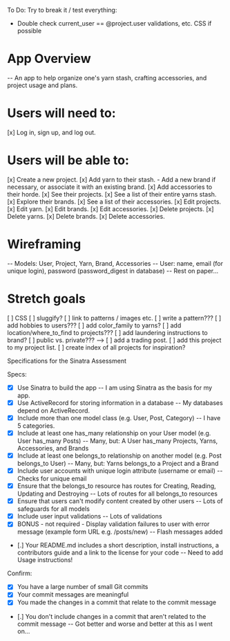 To Do:
Try to break it / test everything:
 - Double check current_user == @project.user validations, etc.
CSS if possible



# App Overview
  -- An app to help organize one's yarn stash, crafting accessories, and project usage and plans.
# Users will need to:
  [x] Log in, sign up, and log out.
# Users will be able to:
  [x] Create a new project.
  [x] Add yarn to their stash. - Add a new brand if necessary, or associate it with an existing brand.
  [x] Add accessories to their horde.
  [x] See their projects.
  [x] See a list of their entire yarns stash.
  [x] Explore their brands.
  [x] See a list of their accessories.
  [x] Edit projects.
  [x] Edit yarn.
  [x] Edit brands.
  [x] Edit accessories.
  [x] Delete projects.
  [x] Delete yarns.
  [x] Delete brands.
  [x] Delete accessories.
# Wireframing
  -- Models: User, Project, Yarn, Brand, Accessories
  -- User: name, email (for unique login), password (password_digest in database)
  -- Rest on paper...
# Stretch goals
  [ ] CSS
  [ ] sluggify?
  [ ] link to patterns / images etc.
  [ ] write a pattern???
  [ ] add hobbies to users???
  [ ] add color_family to yarns?
  [ ] add location/where_to_find to projects???
  [ ] add laundering instructions to brand?
  [ ] public vs. private??? -->
  [ ] add a trading post.
  [ ] add this project to my project list.
  [ ] create index of all projects for inspiration?





Specifications for the Sinatra Assessment

Specs:
- [x] Use Sinatra to build the app
    -- I am using Sinatra as the basis for my app.
- [x] Use ActiveRecord for storing information in a database
    -- My databases depend on ActiveRecord.
- [x] Include more than one model class (e.g. User, Post, Category)
    -- I have 5 categories.
- [x] Include at least one has_many relationship on your User model (e.g. User has_many Posts)
    -- Many, but: A User has_many Projects, Yarns, Accessories, and Brands
- [x] Include at least one belongs_to relationship on another model (e.g. Post belongs_to User)
    -- Many, but: Yarns belongs_to a Project and a Brand
- [x] Include user accounts with unique login attribute (username or email)
    -- Checks for unique email
- [x] Ensure that the belongs_to resource has routes for Creating, Reading, Updating and Destroying
    -- Lots of routes for all belongs_to resources
- [x] Ensure that users can't modify content created by other users
    -- Lots of safeguards for all models
- [x] Include user input validations
    -- Lots of validations
- [x] BONUS - not required - Display validation failures to user with error message (example form URL e.g. /posts/new)
    -- Flash messages added
- [.] Your README.md includes a short description, install instructions, a contributors guide and a link to the license for your code
    -- Need to add Usage instructions!

Confirm:
- [x] You have a large number of small Git commits
- [x] Your commit messages are meaningful
- [x] You made the changes in a commit that relate to the commit message
- [.] You don't include changes in a commit that aren't related to the commit message
    -- Got better and worse and better at this as I went on...
